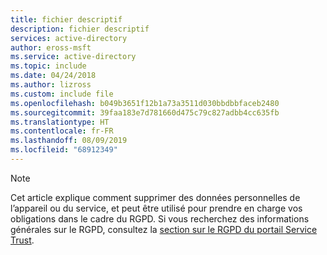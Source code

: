 ```yaml
---
title: fichier descriptif
description: fichier descriptif
services: active-directory
author: eross-msft
ms.service: active-directory
ms.topic: include
ms.date: 04/24/2018
ms.author: lizross
ms.custom: include file
ms.openlocfilehash: b049b3651f12b1a73a3511d030bbdbbfaceb2480
ms.sourcegitcommit: 39faa183e7d781660d475c79c827adbb4cc635fb
ms.translationtype: HT
ms.contentlocale: fr-FR
ms.lasthandoff: 08/09/2019
ms.locfileid: "68912349"
---
```

>[!Note] 
> Cet article explique comment supprimer des données personnelles de l’appareil ou du service, et peut être utilisé pour prendre en charge vos obligations dans le cadre du RGPD. Si vous recherchez des informations générales sur le RGPD, consultez la [section sur le RGPD du portail Service Trust](https://servicetrust.microsoft.com/ViewPage/GDPRGetStarted).
